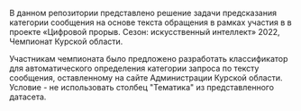 В данном репозитории представлено решение задачи предсказания категории сообщения на основе текста обращения в рамках участия в в проекте «Цифровой прорыв. Сезон: искусственный интеллект» 2022, Чемпионат Курской области. 

Участникам чемпионата было предложено разработать классификатор для автоматического определения категории запроса по тексту сообщения, оставленному на сайте Администрации Курской области. Условие - не использовать столбец "Тематика" из представленного датасета. 
